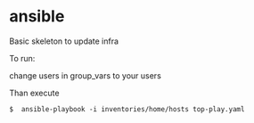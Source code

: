 # ansible

Basic skeleton to update infra

To run:

change users in group_vars to your users 

Than execute
```
$  ansible-playbook -i inventories/home/hosts top-play.yaml
```